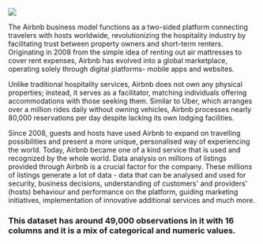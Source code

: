 ![](https://econsultancy.imgix.net/content/uploads/2016/08/06100751/csm_03.07._-_airbnb_wirbt_fuer_erlebnis-angebote_05e6f6316d.jpg)


The Airbnb business model functions as a two-sided platform connecting travelers with hosts worldwide, revolutionizing the hospitality industry by facilitating trust between property owners and short-term renters. Originating in 2008 from the simple idea of renting out air mattresses to cover rent expenses, Airbnb has evolved into a global marketplace, operating solely through digital platforms- mobile apps and websites.

Unlike traditional hospitality services, Airbnb does not own any physical properties; instead, it serves as a facilitator, matching individuals offering accommodations with those seeking them. Similar to Uber, which arranges over a million rides daily without owning vehicles, Airbnb processes nearly 80,000 reservations per day despite lacking its own lodging facilities.

Since 2008, guests and hosts have used Airbnb to expand on travelling possibilities and present a more unique, personalised way of experiencing the world. Today, Airbnb became one of a kind service that is used and recognized by the whole world. Data analysis on millions of listings provided through Airbnb is a crucial factor for the company. These millions of listings generate a lot of data - data that can be analysed and used for security, business decisions, understanding of customers' and providers' (hosts) behaviour and performance on the platform, guiding marketing initiatives, implementation of innovative additional services and much more.

### **This dataset has around 49,000 observations in it with 16 columns and it is a mix of categorical and numeric values.**
